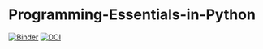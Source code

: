 # Programming-Essentials-in-Python
[![Binder](https://mybinder.org/badge_logo.svg)](https://mybinder.org/v2/gh/edmondium/Programming-Essentials-in-Python/HEAD)
[![DOI](https://zenodo.org/badge/DOI/10.5281/zenodo.7442513.svg)](https://doi.org/10.5281/zenodo.7442513)
